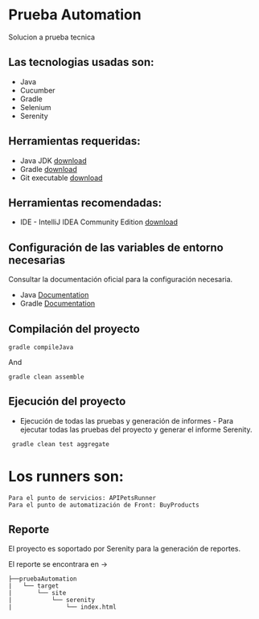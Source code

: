 # Prueba Automation

Solucion a prueba tecnica 

## Las tecnologias usadas son:
* Java
* Cucumber
* Gradle
* Selenium
* Serenity

## Herramientas requeridas:

* Java JDK [download](https://www.oracle.com/java/technologies/javase/javase-jdk8-downloads.html)
* Gradle [download](https://gradle.org/install/)
* Git executable [download](https://git-scm.com/downloads)

## Herramientas recomendadas:

* IDE - IntelliJ IDEA Community Edition [download](https://www.jetbrains.com/idea/download)

## Configuración de las variables de entorno necesarias

Consultar la documentación oficial para la configuración necesaria.

* Java [Documentation](https://java.com/en/download/help/path.html)
* Gradle [Documentation](https://gradle.org/install/)

## Compilación del proyecto

```
gradle compileJava
```
And
``` 
gradle clean assemble
```

## Ejecución del proyecto

* Ejecución de todas las pruebas y generación de informes - Para ejecutar todas las pruebas del proyecto y generar el informe Serenity.
``` java
 gradle clean test aggregate
```

# Los runners son:
```
Para el punto de servicios: APIPetsRunner
Para el punto de automatización de Front: BuyProducts
```

## Reporte
El proyecto es soportado por Serenity para la generación de reportes.

El reporte se encontrara en ->

``` 
├──pruebaAutomation
|   └── target
|       └── site
|           └── serenity
|               └── index.html
```